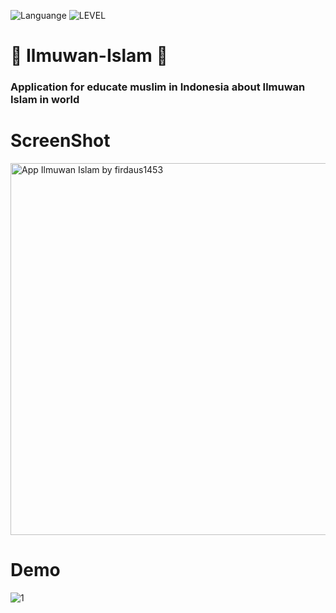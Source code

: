 ![Languange](https://img.shields.io/badge/Language-JAVA-red.svg)
![LEVEL](https://img.shields.io/badge/LEVEL-BASIC-green.svg)

# 👳 Ilmuwan-Islam 👳
### Application for educate muslim in Indonesia about Ilmuwan Islam in world

# ScreenShot
<img width="595" alt="App Ilmuwan Islam by firdaus1453" src="https://user-images.githubusercontent.com/20089079/59425309-29bf7e00-8dc5-11e9-8020-332dabcda5b6.png">

# Demo
![1](https://user-images.githubusercontent.com/20089079/59425054-b289ea00-8dc4-11e9-82bc-1d78b162e3d4.gif)

